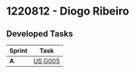 # 1220812 - Diogo Ribeiro
## Developed Tasks

| Sprint | Task                                    |
|--------|-----------------------------------------|
| **A**  | [US G005](../Sprint%20A/G005/readme.md) |
